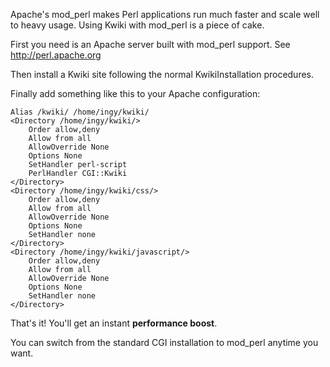 Apache's mod_perl makes Perl applications run much faster and scale well to heavy usage. Using Kwiki with mod_perl is a piece of cake. 

First you need is an Apache server built with mod_perl support. See http://perl.apache.org

Then install a Kwiki site following the normal KwikiInstallation procedures.

Finally add something like this to your Apache configuration:

    Alias /kwiki/ /home/ingy/kwiki/
    <Directory /home/ingy/kwiki/>
        Order allow,deny
        Allow from all
        AllowOverride None
        Options None
        SetHandler perl-script
        PerlHandler CGI::Kwiki
    </Directory>
    <Directory /home/ingy/kwiki/css/>
        Order allow,deny
        Allow from all
        AllowOverride None
        Options None
        SetHandler none
    </Directory>
    <Directory /home/ingy/kwiki/javascript/>
        Order allow,deny
        Allow from all
        AllowOverride None
        Options None
        SetHandler none
    </Directory>

That's it! You'll get an instant **performance boost**.

You can switch from the standard CGI installation to mod_perl anytime you want.
